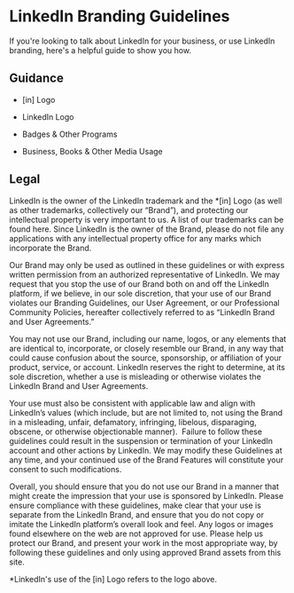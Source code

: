 **LinkedIn Branding Guidelines**
================================

If you're looking to talk about LinkedIn for your business, or use LinkedIn branding, here's a helpful guide to show you how.

**Guidance**
------------

*   \[in\] Logo
    
*   LinkedIn Logo
    
*   Badges & Other Programs
    
*   Business, Books & Other Media Usage
    

**Legal**
---------

LinkedIn is the owner of the LinkedIn trademark and the \*\[in\] Logo (as well as other trademarks, collectively our “Brand”), and protecting our intellectual property is very important to us. A list of our trademarks can be found here. Since LinkedIn is the owner of the Brand, please do not file any applications with any intellectual property office for any marks which incorporate the Brand.

Our Brand may only be used as outlined in these guidelines or with express written permission from an authorized representative of LinkedIn. We may request that you stop the use of our Brand both on and off the LinkedIn platform, if we believe, in our sole discretion, that your use of our Brand violates our Branding Guidelines, our User Agreement, or our Professional Community Policies, hereafter collectively referred to as “LinkedIn Brand and User Agreements.”

You may not use our Brand, including our name, logos, or any elements that are identical to, incorporate, or closely resemble our Brand, in any way that could cause confusion about the source, sponsorship, or affiliation of your product, service, or account. LinkedIn reserves the right to determine, at its sole discretion, whether a use is misleading or otherwise violates the LinkedIn Brand and User Agreements.

Your use must also be consistent with applicable law and align with LinkedIn’s values (which include, but are not limited to, not using the Brand in a misleading, unfair, defamatory, infringing, libelous, disparaging, obscene, or otherwise objectionable manner).  Failure to follow these guidelines could result in the suspension or termination of your LinkedIn account and other actions by LinkedIn. We may modify these Guidelines at any time, and your continued use of the Brand Features will constitute your consent to such modifications.

Overall, you should ensure that you do not use our Brand in a manner that might create the impression that your use is sponsored by LinkedIn. Please ensure compliance with these guidelines, make clear that your use is separate from the LinkedIn Brand, and ensure that you do not copy or imitate the LinkedIn platform’s overall look and feel. Any logos or images found elsewhere on the web are not approved for use. Please help us protect our Brand, and present your work in the most appropriate way, by following these guidelines and only using approved Brand assets from this site.

\*LinkedIn's use of the \[in\] Logo refers to the logo above.